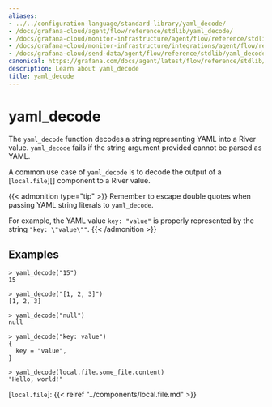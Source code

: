 ```yaml
---
aliases:
- ../../configuration-language/standard-library/yaml_decode/
- /docs/grafana-cloud/agent/flow/reference/stdlib/yaml_decode/
- /docs/grafana-cloud/monitor-infrastructure/agent/flow/reference/stdlib/yaml_decode/
- /docs/grafana-cloud/monitor-infrastructure/integrations/agent/flow/reference/stdlib/yaml_decode/
- /docs/grafana-cloud/send-data/agent/flow/reference/stdlib/yaml_decode/
canonical: https://grafana.com/docs/agent/latest/flow/reference/stdlib/yaml_decode/
description: Learn about yaml_decode
title: yaml_decode
---
```


# yaml_decode

The `yaml_decode` function decodes a string representing YAML into a River
value. `yaml_decode` fails if the string argument provided cannot be parsed as
YAML.

A common use case of `yaml_decode` is to decode the output of a
[`local.file`][] component to a River value.

{{< admonition type="tip" >}}
Remember to escape double quotes when passing YAML string literals to `yaml_decode`.

For example, the YAML value `key: "value"` is properly represented by the string `"key: \"value\""`.
{{< /admonition >}}

## Examples

```
> yaml_decode("15")
15

> yaml_decode("[1, 2, 3]")
[1, 2, 3]

> yaml_decode("null")
null

> yaml_decode("key: value")
{
  key = "value",
}

> yaml_decode(local.file.some_file.content)
"Hello, world!"
```

[`local.file`]: {{< relref "../components/local.file.md" >}}

